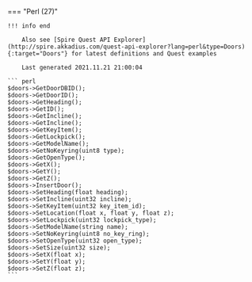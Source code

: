 === "Perl (27)"

    !!! info end

        Also see [Spire Quest API Explorer](http://spire.akkadius.com/quest-api-explorer?lang=perl&type=Doors){:target="Doors"} for latest definitions and Quest examples

        Last generated 2021.11.21 21:00:04

    ``` perl
    $doors->GetDoorDBID();
    $doors->GetDoorID();
    $doors->GetHeading();
    $doors->GetID();
    $doors->GetIncline();
    $doors->GetIncline();
    $doors->GetKeyItem();
    $doors->GetLockpick();
    $doors->GetModelName();
    $doors->GetNoKeyring(uint8 type);
    $doors->GetOpenType();
    $doors->GetX();
    $doors->GetY();
    $doors->GetZ();
    $doors->InsertDoor();
    $doors->SetHeading(float heading);
    $doors->SetIncline(uint32 incline);
    $doors->SetKeyItem(uint32 key_item_id);
    $doors->SetLocation(float x, float y, float z);
    $doors->SetLockpick(uint32 lockpick_type);
    $doors->SetModelName(string name);
    $doors->SetNoKeyring(uint8 no_key_ring);
    $doors->SetOpenType(uint32 open_type);
    $doors->SetSize(uint32 size);
    $doors->SetX(float x);
    $doors->SetY(float y);
    $doors->SetZ(float z);
    ```
